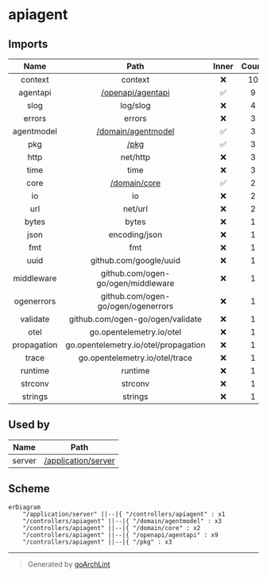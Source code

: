 # apiagent

## Imports

|    Name     |                     Path                      | Inner | Count |
|:-----------:|:---------------------------------------------:|:-----:|:-----:|
|   context   |                    context                    |  ❌   |  10   |
|  agentapi   |  [/openapi/agentapi](../openapi/agentapi.md)  |  ✅   |   9   |
|    slog     |                   log/slog                    |  ❌   |   4   |
|   errors    |                    errors                     |  ❌   |   3   |
| agentmodel  | [/domain/agentmodel](../domain/agentmodel.md) |  ✅   |   3   |
|     pkg     |               [/pkg](../pkg.md)               |  ✅   |   3   |
|    http     |                   net/http                    |  ❌   |   3   |
|    time     |                     time                      |  ❌   |   3   |
|    core     |       [/domain/core](../domain/core.md)       |  ✅   |   2   |
|     io      |                      io                       |  ❌   |   2   |
|     url     |                    net/url                    |  ❌   |   2   |
|    bytes    |                     bytes                     |  ❌   |   1   |
|    json     |                 encoding/json                 |  ❌   |   1   |
|     fmt     |                      fmt                      |  ❌   |   1   |
|    uuid     |            github.com/google/uuid             |  ❌   |   1   |
| middleware  |      github.com/ogen-go/ogen/middleware       |  ❌   |   1   |
| ogenerrors  |      github.com/ogen-go/ogen/ogenerrors       |  ❌   |   1   |
|  validate   |       github.com/ogen-go/ogen/validate        |  ❌   |   1   |
|    otel     |           go.opentelemetry.io/otel            |  ❌   |   1   |
| propagation |     go.opentelemetry.io/otel/propagation      |  ❌   |   1   |
|    trace    |        go.opentelemetry.io/otel/trace         |  ❌   |   1   |
|   runtime   |                    runtime                    |  ❌   |   1   |
|   strconv   |                    strconv                    |  ❌   |   1   |
|   strings   |                    strings                    |  ❌   |   1   |

## Used by

|  Name  |                      Path                       |
|:------:|:-----------------------------------------------:|
| server | [/application/server](../application/server.md) |

## Scheme

```mermaid
erDiagram
    "/application/server" ||--|{ "/controllers/apiagent" : x1
    "/controllers/apiagent" ||--|{ "/domain/agentmodel" : x3
    "/controllers/apiagent" ||--|{ "/domain/core" : x2
    "/controllers/apiagent" ||--|{ "/openapi/agentapi" : x9
    "/controllers/apiagent" ||--|{ "/pkg" : x3
```

---

> Generated by [goArchLint](https://github.com/gbh007/goarchlint)
